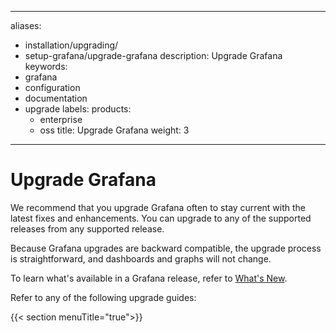 -----

aliases:

- installation/upgrading/
- setup-grafana/upgrade-grafana
  description: Upgrade Grafana
  keywords:
- grafana
- configuration
- documentation
- upgrade
  labels:
  products:
  - enterprise
  - oss
    title: Upgrade Grafana
    weight: 3

-----

# Upgrade Grafana

We recommend that you upgrade Grafana often to stay current with the latest fixes and enhancements. You can upgrade to any of the supported releases from any supported release.

Because Grafana upgrades are backward compatible, the upgrade process is straightforward, and dashboards and graphs will not change.

To learn what's available in a Grafana release, refer to [What's New](../whatsnew/).

Refer to any of the following upgrade guides:

{{\< section menuTitle="true"\>}}
